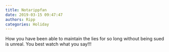 ```yaml
---
title: Notarippfan
date: 2019-03-15 09:47:47
authors: Ripp
categories: Holiday
---
```


 How you have been able to maintain the lies for so long without being sued is unreal.
You best watch what you say!!!
